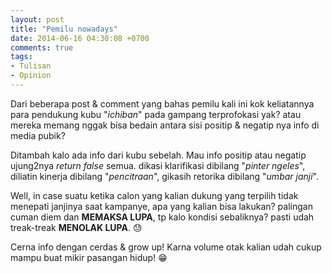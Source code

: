 ```yaml
---
layout: post
title: "Pemilu nowadays"
date: 2014-06-16 04:30:08 +0700
comments: true
tags:
- Tulisan
- Opinion
---
```


Dari beberapa post & comment yang bahas pemilu kali ini kok keliatannya para pendukung kubu "*ichiban*" pada gampang terprofokasi yak? atau mereka memang nggak bisa bedain antara sisi positip & negatip nya info di media pubik?

Ditambah kalo ada info dari kubu sebelah. Mau info positip atau negatip ujung2nya *return false* semua. dikasi klarifikasi dibilang "*pinter ngeles*", diliatin kinerja dibilang "*pencitraan*", gikasih retorika dibilang "*umbar janji*".

Well, in case suatu ketika calon yang kalian dukung yang terpilih tidak menepati janjinya saat kampanye, apa yang kalian bisa lakukan? palingan cuman diem dan **‪‎MEMAKSA LUPA‬**, tp kalo kondisi sebaliknya? pasti udah treak-treak **‪MENOLAK LUPA**. :sweat:

Cerna info dengan cerdas & grow up! Karna volume otak kalian udah cukup mampu buat mikir pasangan hidup! :grin:
